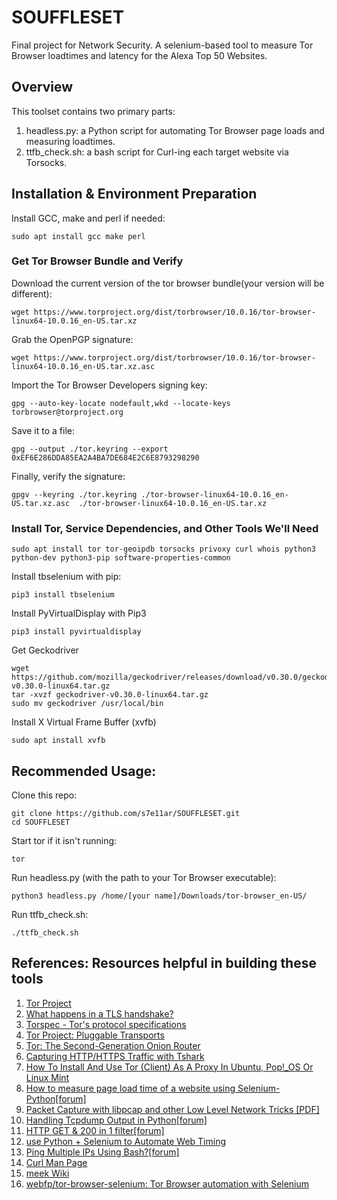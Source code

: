 # SOUFFLESET
Final project for Network Security. A selenium-based tool to measure Tor Browser loadtimes and latency for the Alexa Top 50 Websites.

## Overview
This toolset contains two primary parts:
1. headless.py: a Python script for automating Tor Browser page loads and measuring loadtimes.
2. ttfb_check.sh: a bash script for Curl-ing each target website via Torsocks.

## Installation & Environment Preparation
Install GCC, make and perl if needed:
```
sudo apt install gcc make perl
```

### Get Tor Browser Bundle and Verify
Download the current version of the tor browser bundle(your version will be different):
```
wget https://www.torproject.org/dist/torbrowser/10.0.16/tor-browser-linux64-10.0.16_en-US.tar.xz
```

Grab the OpenPGP signature:
```
wget https://www.torproject.org/dist/torbrowser/10.0.16/tor-browser-linux64-10.0.16_en-US.tar.xz.asc
```

Import the Tor Browser Developers signing key:
```
gpg --auto-key-locate nodefault,wkd --locate-keys torbrowser@torproject.org
```

Save it to a file:
```
gpg --output ./tor.keyring --export 0xEF6E286DDA85EA2A4BA7DE684E2C6E8793298290
```

Finally, verify the signature:
```
gpgv --keyring ./tor.keyring ./tor-browser-linux64-10.0.16_en-US.tar.xz.asc  ./tor-browser-linux64-10.0.16_en-US.tar.xz
```
### Install Tor, Service Dependencies, and Other Tools We'll Need
```
sudo apt install tor tor-geoipdb torsocks privoxy curl whois python3 python-dev python3-pip software-properties-common
```
Install tbselenium with pip:
```
pip3 install tbselenium
```
Install PyVirtualDisplay with Pip3
```
pip3 install pyvirtualdisplay
```
Get Geckodriver
```
wget https://github.com/mozilla/geckodriver/releases/download/v0.30.0/geckodriver-v0.30.0-linux64.tar.gz
tar -xvzf geckodriver-v0.30.0-linux64.tar.gz
sudo mv geckodriver /usr/local/bin
```
Install X Virtual Frame Buffer (xvfb)
```
sudo apt install xvfb
```

## Recommended Usage:
Clone this repo:
```
git clone https://github.com/s7e11ar/SOUFFLESET.git
cd SOUFFLESET
```
Start tor if it isn't running:
```
tor
```
Run headless.py (with the path to your Tor Browser executable):
```
python3 headless.py /home/[your name]/Downloads/tor-browser_en-US/
```
Run ttfb_check.sh:
```
./ttfb_check.sh
```

## References: Resources helpful in building these tools
1. [Tor Project](https://www.torproject.org)
2. [What happens in a TLS handshake?](https://www.cloudflare.com/learning/ssl/what-happens-in-a-tls-handshake/)
3. [Torspec - Tor's protocol specifications](https://gitweb.torproject.org/torspec.git/tree/pt-spec.txt)
4. [Tor Project: Pluggable Transports](https://2019.www.torproject.org/docs/pluggable-transports.html.en)
5. [Tor: The Second-Generation Onion Router](https://www.usenix.org/legacy/publications/library/proceedings/sec04/tech/full_papers/dingledine/dingledine.pdf)
6. [Capturing HTTP/HTTPS Traffic with Tshark](https://reberhardt.com/blog/2016/10/10/capturing-https-traffic-with-tshark.html)
7. [How To Install And Use Tor (Client) As A Proxy In Ubuntu, Pop!_OS Or Linux Mint](https://www.linuxuprising.com/2018/10/how-to-install-and-use-tor-as-proxy-in.html)
8. [How to measure page load time of a website using Selenium-Python[forum]](https://www.edureka.co/community/52561/how-measure-page-load-time-of-website-using-selenium-python)
9. [Packet Capture with libpcap and other Low Level Network Tricks [PDF]](https://eecs.wsu.edu/~sshaikot/docs/lbpcap/libpcap-tutorial.pdf)
10. [Handling Tcpdump Output in Python[forum]](https://stackoverflow.com/questions/17904231/handling-tcpdump-output-in-python)
11. [HTTP GET & 200 in 1 filter[forum]](https://osqa-ask.wireshark.org/questions/9024/http-get-200-in-1-filter/)
12. [use Python + Selenium to Automate Web Timing](https://mkaz.blog/code/use-python-selenium-to-automate-web-timing/)
13. [Ping Multiple IPs Using Bash?[forum]](https://askubuntu.com/questions/413367/ping-multiple-ips-using-bash)
14. [Curl Man Page](https://curl.se/docs/manpage.html)
15. [meek Wiki](https://gitlab.torproject.org/legacy/trac/-/wikis/doc/meek)
16. [webfp/tor-browser-selenium: Tor Browser automation with Selenium](https://github.com/webfp/tor-browser-selenium)
